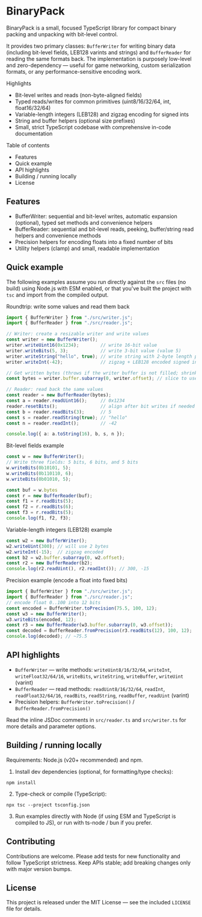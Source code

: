 # BinaryPack

BinaryPack is a small, focused TypeScript library for compact binary packing and unpacking with bit-level control.

It provides two primary classes: `BufferWriter` for writing binary data (including bit-level fields, LEB128 varints and strings) and `BufferReader` for reading the same formats back. The implementation is purposely low-level and zero-dependency — useful for game networking, custom serialization formats, or any performance-sensitive encoding work.

Highlights
- Bit-level writes and reads (non-byte-aligned fields)
- Typed reads/writes for common primitives (uint8/16/32/64, int, float16/32/64)
- Variable-length integers (LEB128) and zigzag encoding for signed ints
- String and buffer helpers (optional size prefixes)
- Small, strict TypeScript codebase with comprehensive in-code documentation

Table of contents
- Features
- Quick example
- API highlights
- Building / running locally
- License

## Features

- BufferWriter: sequential and bit-level writes, automatic expansion (optional), typed set methods and convenience helpers
- BufferReader: sequential and bit-level reads, peeking, buffer/string read helpers and convenience methods
- Precision helpers for encoding floats into a fixed number of bits
- Utility helpers (clamp) and small, readable implementation

## Quick example

The following examples assume you run directly against the `src` files (no build) using Node.js with ESM enabled, or that you've built the project with `tsc` and import from the compiled output.

Roundtrip: write some values and read them back

```ts
import { BufferWriter } from "./src/writer.js";
import { BufferReader } from "./src/reader.js";

// Writer: create a resizable writer and write values
const writer = new BufferWriter();
writer.writeUint16(0x1234);        // write 16-bit value
writer.writeBits(5, 3);            // write 3-bit value (value 5)
writer.writeString("hello", true); // write string with 2-byte length prefix
writer.writeInt(-42);              // zigzag + LEB128 encoded signed integer

// Get written bytes (throws if the writer buffer is not filled; shrink otherwise)
const bytes = writer.buffer.subarray(0, writer.offset); // slice to used portion

// Reader: read back the same values
const reader = new BufferReader(bytes);
const a = reader.readUint16();     // 0x1234
reader.resetBits();                // align after bit writes if needed
const b = reader.readBits(3);      // 5
const s = reader.readString(true); // "hello"
const n = reader.readInt();        // -42

console.log({ a: a.toString(16), b, s, n });
```

Bit-level fields example

```ts
const w = new BufferWriter();
// Write three fields: 5 bits, 6 bits, and 5 bits
w.writeBits(0b10101, 5);
w.writeBits(0b110110, 6);
w.writeBits(0b01010, 5);

const buf = w.bytes
const r = new BufferReader(buf);
const f1 = r.readBits(5);
const f2 = r.readBits(6);
const f3 = r.readBits(5);
console.log(f1, f2, f3);
```

Variable-length integers (LEB128) example

```ts
const w2 = new BufferWriter();
w2.writeUint(300); // will use 2 bytes
w2.writeInt(-15);  // zigzag encoded
const b2 = w2.buffer.subarray(0, w2.offset);
const r2 = new BufferReader(b2);
console.log(r2.readUint(), r2.readInt()); // 300, -15
```

Precision example (encode a float into fixed bits)

```ts
import { BufferWriter } from "./src/writer.js";
import { BufferReader } from "./src/reader.js";
// encode float 0..100 into 12 bits
const encoded = BufferWriter.toPrecision(75.5, 100, 12);
const w3 = new BufferWriter();
w3.writeBits(encoded, 12);
const r3 = new BufferReader(w3.buffer.subarray(0, w3.offset));
const decoded = BufferReader.fromPrecision(r3.readBits(12), 100, 12);
console.log(decoded); // ~75.5
```

## API highlights

- `BufferWriter` — write methods: `writeUint8/16/32/64`, `writeInt`, `writeFloat32/64/16`, `writeBits`, `writeString`, `writeBuffer`, `writeUint` (varint)
- `BufferReader` — read methods: `readUint8/16/32/64`, `readInt`, `readFloat32/64/16`, `readBits`, `readString`, `readBuffer`, `readUint` (varint)
- Precision helpers: `BufferWriter.toPrecision()` / `BufferReader.fromPrecision()`

Read the inline JSDoc comments in `src/reader.ts` and `src/writer.ts` for more details and parameter options.

## Building / running locally

Requirements: Node.js (v20+ recommended) and npm.

1. Install dev dependencies (optional, for formatting/type checks):

```pwsh
npm install
```

2. Type-check or compile (TypeScript):

```pwsh
npx tsc --project tsconfig.json
```

3. Run examples directly with Node (if using ESM and TypeScript is compiled to JS), or run with ts-node / bun if you prefer.

## Contributing

Contributions are welcome. Please add tests for new functionality and follow TypeScript strictness. Keep APIs stable; add breaking changes only with major version bumps.

## License

This project is released under the MIT License — see the included `LICENSE` file for details.
